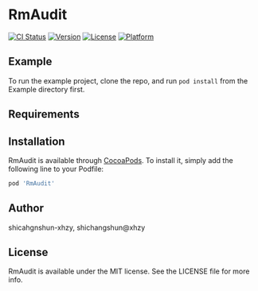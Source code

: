 # RmAudit

[![CI Status](https://img.shields.io/travis/shicahgnshun-xhzy/RmAudit.svg?style=flat)](https://travis-ci.org/shicahgnshun-xhzy/RmAudit)
[![Version](https://img.shields.io/cocoapods/v/RmAudit.svg?style=flat)](https://cocoapods.org/pods/RmAudit)
[![License](https://img.shields.io/cocoapods/l/RmAudit.svg?style=flat)](https://cocoapods.org/pods/RmAudit)
[![Platform](https://img.shields.io/cocoapods/p/RmAudit.svg?style=flat)](https://cocoapods.org/pods/RmAudit)

## Example

To run the example project, clone the repo, and run `pod install` from the Example directory first.

## Requirements

## Installation

RmAudit is available through [CocoaPods](https://cocoapods.org). To install
it, simply add the following line to your Podfile:

```ruby
pod 'RmAudit'
```

## Author

shicahgnshun-xhzy, shichangshun@xhzy

## License

RmAudit is available under the MIT license. See the LICENSE file for more info.
